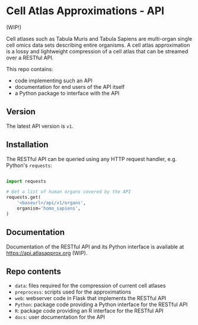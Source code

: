 Cell Atlas Approximations - API
===============================
(WIP!)

Cell atlases such as Tabula Muris and Tabula Sapiens are multi-organ single cell omics data sets describing entire organisms. A cell atlas approximation is a lossy and lightweight compression of a cell atlas that can be streamed over a RESTful API.

This repo contains:
- code implementing such an API
- documentation for end users of the API itself
- a Python package to interface with the API

Version
-------
The latest API version is `v1`.

Installation
------------
The RESTful API can be queried using any HTTP request handler, e.g. Python's `requests`:
```python

import requests

# Get a list of human organs covered by the API
requests.get(
    '<baseurl>/api/v1/organs',
    organism='homo_sapiens',
)
```


Documentation
-------------
Documentation of the RESTful API and its Python interface is available at https://api.atlasapprox.org (WIP).



Repo contents
-------------
- `data`: files required for the compression of current cell atlases
- `preprocess`: scripts used for the approximations
- `web`: webserver code in Flask that implements the RESTful API
- `Python`: package code providing a Python interface for the RESTful API
- `R`: package code providing an R interface for the RESTful API
- `docs`: user documentation for the API
